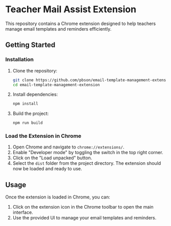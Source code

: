 # Teacher Mail Assist Extension

This repository contains a Chrome extension designed to help teachers manage email templates and reminders efficiently.

## Getting Started

### Installation

1. Clone the repository:
    ```bash
    git clone https://github.com/pbson/email-template-management-extension.git
    cd email-template-management-extension
    ```

2. Install dependencies:
    ```bash
    npm install


3. Build the project:
    ```bash
    npm run build

### Load the Extension in Chrome

1. Open Chrome and navigate to `chrome://extensions/`.
2. Enable "Developer mode" by toggling the switch in the top right corner.
3. Click on the "Load unpacked" button.
4. Select the `dist` folder from the project directory. The extension should now be loaded and ready to use.

## Usage

Once the extension is loaded in Chrome, you can:

1. Click on the extension icon in the Chrome toolbar to open the main interface.
2. Use the provided UI to manage your email templates and reminders.

